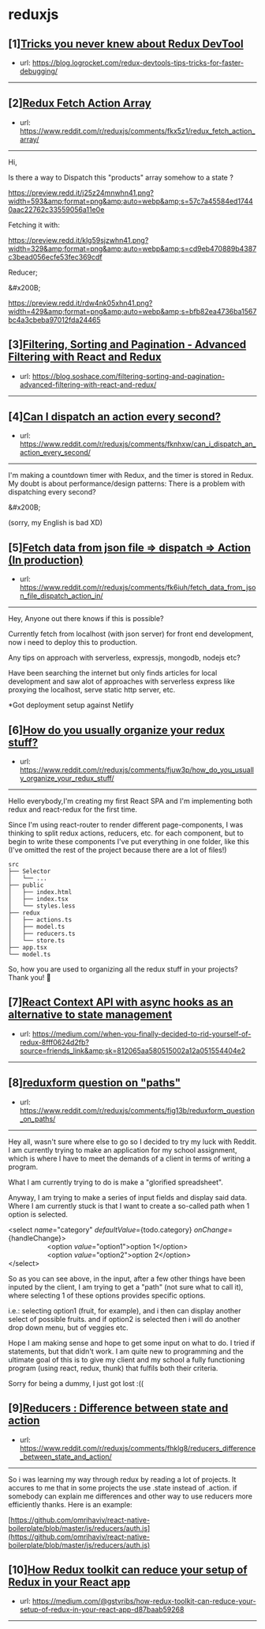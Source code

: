 # reduxjs
## [1][Tricks you never knew about Redux DevTool](https://www.reddit.com/r/reduxjs/comments/fkyd85/tricks_you_never_knew_about_redux_devtool/)
- url: https://blog.logrocket.com/redux-devtools-tips-tricks-for-faster-debugging/
---

## [2][Redux Fetch Action Array](https://www.reddit.com/r/reduxjs/comments/fkx5z1/redux_fetch_action_array/)
- url: https://www.reddit.com/r/reduxjs/comments/fkx5z1/redux_fetch_action_array/
---
Hi,  


Is there a way to Dispatch this "products" array somehow to a state ?   


https://preview.redd.it/j25z24mnwhn41.png?width=593&amp;format=png&amp;auto=webp&amp;s=57c7a45584ed17440aac22762c33559056a11e0e

Fetching it with:  


https://preview.redd.it/klg59sjzwhn41.png?width=329&amp;format=png&amp;auto=webp&amp;s=cd9eb470889b4387c3bead056ecfe53fec369cdf

Reducer;

&amp;#x200B;

https://preview.redd.it/rdw4nk05xhn41.png?width=429&amp;format=png&amp;auto=webp&amp;s=bfb82ea4736ba1567bc4a3cbeba97012fda24465
## [3][Filtering, Sorting and Pagination - Advanced Filtering with React and Redux](https://www.reddit.com/r/reduxjs/comments/fkmm0a/filtering_sorting_and_pagination_advanced/)
- url: https://blog.soshace.com/filtering-sorting-and-pagination-advanced-filtering-with-react-and-redux/
---

## [4][Can I dispatch an action every second?](https://www.reddit.com/r/reduxjs/comments/fknhxw/can_i_dispatch_an_action_every_second/)
- url: https://www.reddit.com/r/reduxjs/comments/fknhxw/can_i_dispatch_an_action_every_second/
---
I'm making a countdown timer with Redux, and the timer is stored in Redux. My doubt is about performance/design patterns: There is a problem with dispatching every second? 

&amp;#x200B;

(sorry, my English is bad XD)
## [5][Fetch data from json file =&gt; dispatch =&gt; Action (In production)](https://www.reddit.com/r/reduxjs/comments/fk6iuh/fetch_data_from_json_file_dispatch_action_in/)
- url: https://www.reddit.com/r/reduxjs/comments/fk6iuh/fetch_data_from_json_file_dispatch_action_in/
---
Hey,
Anyone out there knows if this is possible?

Currently fetch from localhost (with json server) for front end development, now i need to deploy this to production.

Any tips on approach with serverless, expressjs, mongodb, nodejs etc? 

Have been searching the internet but only finds articles for local development and saw alot of approaches with serverless express like proxying the localhost, serve static http server, etc.

*Got deployment setup against Netlify
## [6][How do you usually organize your redux stuff?](https://www.reddit.com/r/reduxjs/comments/fjuw3p/how_do_you_usually_organize_your_redux_stuff/)
- url: https://www.reddit.com/r/reduxjs/comments/fjuw3p/how_do_you_usually_organize_your_redux_stuff/
---
Hello everybody,I'm creating my first React SPA and I'm implementing both redux and react-redux for the first time.

Since I'm using react-router to render different page-components, I was thinking to split redux actions, reducers, etc. for each component, but to begin to write these components I've put everything in one folder, like this (I've omitted the rest of the project because there are a lot of files!)

    src
    ├── Selector
    │   └── ...
    ├── public
    │   ├── index.html
    │   ├── index.tsx
    │   └── styles.less
    ├── redux
    │   ├── actions.ts
    │   ├── model.ts
    │   ├── reducers.ts
    │   └── store.ts
    ├── app.tsx
    └── model.ts

So, how you are used to organizing all the redux stuff in your projects? Thank you! 🚀
## [7][React Context API with async hooks as an alternative to state management](https://www.reddit.com/r/reduxjs/comments/fjie4o/react_context_api_with_async_hooks_as_an/)
- url: https://medium.com//when-you-finally-decided-to-rid-yourself-of-redux-8fff0624d2fb?source=friends_link&amp;sk=812065aa580515002a12a051554404e2
---

## [8][reduxform question on "paths"](https://www.reddit.com/r/reduxjs/comments/fig13b/reduxform_question_on_paths/)
- url: https://www.reddit.com/r/reduxjs/comments/fig13b/reduxform_question_on_paths/
---
Hey all, wasn't sure where else to go so I decided to try my luck with Reddit. I am currently trying to make an application for my school assignment, which is where I have to meet the demands of a client in terms of writing a program. 

What I am currently trying to do is make a "glorified spreadsheet".

Anyway, I am trying to make a series of input fields and display said data. Where I am currently stuck is that I want to create a so-called path when 1 option is selected.

 &lt;select *name*="category" *defaultValue*={todo.category} *onChange*={handleChange}&gt;  
                    &lt;option *value*="option1"&gt;option 1&lt;/option&gt;  
                    &lt;option *value*="option2"&gt;option 2&lt;/option&gt;  
 &lt;/select&gt;

So as you can see above, in the input, after a few other things have been inputed by the client, I am trying to get a "path" (not sure what to call it), where selecting 1 of these options provides specific options.

i.e.: selecting option1 (fruit, for example), and i then can display another select of possible fruits. and if option2 is selected then i will do another drop down menu, but of veggies etc.

Hope I am making sense and hope to get some input on what to do. I tried if statements, but that didn't work. I am quite new to programming and the ultimate goal of this is to give my client and my school a fully functioning program (using react, redux, thunk) that fulfils both their criteria.

Sorry for being a dummy, I just got lost :((
## [9][Reducers : Difference between state and action](https://www.reddit.com/r/reduxjs/comments/fhklg8/reducers_difference_between_state_and_action/)
- url: https://www.reddit.com/r/reduxjs/comments/fhklg8/reducers_difference_between_state_and_action/
---
So i was learning my way through redux by reading a lot of projects. It accures to me that in some projects the use .state instead of .action. if somebody can explain me differences and other way to use reducers more efficiently thanks. Here is an example:

[https://github.com/omrihaviv/react-native-boilerplate/blob/master/js/reducers/auth.js](https://github.com/omrihaviv/react-native-boilerplate/blob/master/js/reducers/auth.js)
## [10][How Redux toolkit can reduce your setup of Redux in your React app](https://www.reddit.com/r/reduxjs/comments/fget4u/how_redux_toolkit_can_reduce_your_setup_of_redux/)
- url: https://medium.com/@gstvribs/how-redux-toolkit-can-reduce-your-setup-of-redux-in-your-react-app-d87baab59268
---

